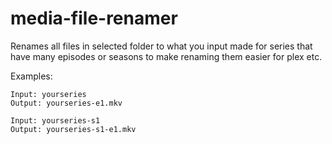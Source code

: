 # media-file-renamer
Renames all files in selected folder to what you input made for series that have many episodes or seasons to make renaming them easier for plex etc.

Examples:
```
Input: yourseries
Output: yourseries-e1.mkv

Input: yourseries-s1
Output: yourseries-s1-e1.mkv
```

